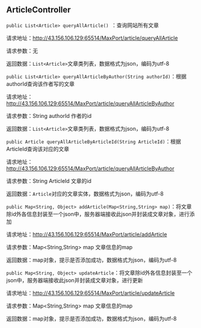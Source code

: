 ## ArticleController

`public List<Article> queryAllArticle() `：查询网站所有文章

请求地址：http://43.156.106.129:65514/MaxPort/article/queryAllArticle

请求参数：无

返回数据：`List<Article>`文章类列表，数据格式为json，编码为utf-8



`public List<Article> queryAllArticleByAuthor(String authorId)`：根据authorId查询该作者写的文章

请求地址：http://43.156.106.129:65514/MaxPort/article/queryAllArticleByAuthor

请求参数：String authorId 作者的id

返回数据：`List<Article>`文章类列表，数据格式为json，编码为utf-8



`public Article queryAllArticleByArticleId(String ArticleId)`：根据ArticleId查询该对应的文章

请求地址：http://43.156.106.129:65514/MaxPort/article/queryAllArticleByAuthor

请求参数：String ArticleId 文章的id

返回数据：`Article`对应的文章实体，数据格式为json，编码为utf-8



`public Map<String, Object> addArticle(Map<String,String> map)`：将文章除id外各信息封装至一个json中，服务器端接收此json并封装成文章对象，进行添加

请求地址：http://43.156.106.129:65514/MaxPort/article/addArticle

请求参数：Map<String,String> map 文章信息的map

返回数据：map对象，提示是否添加成功，数据格式为json，编码为utf-8



`public Map<String, Object> updateArticle`：将文章除id外各信息封装至一个json中，服务器端接收此json并封装成文章对象，进行更新

请求地址：http://43.156.106.129:65514/MaxPort/article/updateArticle

请求参数：Map<String,String> map 文章信息的map

返回数据：map对象，提示是否添加成功，数据格式为json，编码为utf-8

